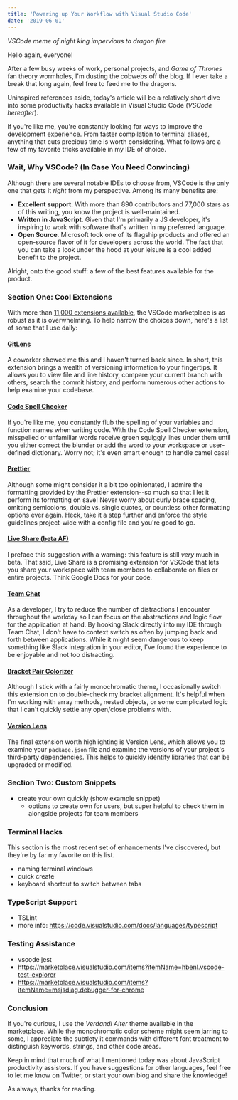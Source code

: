 ```yaml
---
title: 'Powering up Your Workflow with Visual Studio Code'
date: '2019-06-01'
---
```


_VSCode meme of night king impervious to dragon fire_

Hello again, everyone!

After a few busy weeks of work, personal projects, and _Game of Thrones_ fan theory wormholes, I'm dusting the cobwebs off the blog. If I ever take a break that long again, feel free to feed me to the dragons.

Uninspired references aside, today's article will be a relatively short dive into some productivity hacks available in Visual Studio Code (_VSCode hereafter_).

If you're like me, you're constantly looking for ways to improve the development experience. From faster compilation to terminal aliases, anything that cuts precious time is worth considering. What follows are a few of my favorite tricks available in my IDE of choice.

### Wait, Why VSCode? (In Case You Need Convincing)

Although there are several notable IDEs to choose from, VSCode is the only one that gets it _right_ from my perspective. Among its many benefits are:

- <strong>Excellent support</strong>. With more than 890 contributors and 77,000 stars as of this writing, you know the project is well-maintained.
- <strong>Written in JavaScript</strong>. Given that I'm primarily a JS developer, it's inspiring to work with software that's written in my preferred language.
- <strong>Open Source</strong>. Microsoft took one of its flagship products and offered an open-source flavor of it for developers across the world. The fact that you can take a look under the hood at your leisure is a cool added benefit to the project.

Alright, onto the good stuff: a few of the best features available for the product.

### Section One: Cool Extensions

With more than <a href="https://marketplace.visualstudio.com/search?target=VSCode&category=All%20categories&sortBy=Downloads" target="_blank">11,000 extensions available</a>, the VSCode marketplace is as robust as it is overwhelming. To help narrow the choices down, here's a list of some that I use daily:

#### <a href="https://marketplace.visualstudio.com/items?itemName=eamodio.gitlens" target="_blank">GitLens</a>

A coworker showed me this and I haven't turned back since. In short, this extension brings a wealth of versioning information to your fingertips. It allows you to view file and line history, compare your current branch with others, search the commit history, and perform numerous other actions to help examine your codebase.

#### <a href="https://marketplace.visualstudio.com/items?itemName=streetsidesoftware.code-spell-checker" target="_blank">Code Spell Checker</a>

If you're like me, you constantly flub the spelling of your variables and function names when writing code. With the Code Spell Checker extension, misspelled or unfamiliar words receive green squiggly lines under them until you either correct the blunder or add the word to your workspace or user-defined dictionary. Worry not; it's even smart enough to handle camel case!

#### <a href="https://marketplace.visualstudio.com/items?itemName=esbenp.prettier-vscode" target="_blank">Prettier</a>

Although some might consider it a bit too opinionated, I admire the formatting provided by the Prettier extension--so much so that I let it perform its formatting on save! Never worry about curly brace spacing, omitting semicolons, double vs. single quotes, or countless other formatting options ever again. Heck, take it a step further and enforce the style guidelines project-wide with a config file and you're good to go.

#### <a href="https://marketplace.visualstudio.com/items?itemName=MS-vsliveshare.vsliveshare" target="_blank">Live Share (beta AF)</a>

I preface this suggestion with a warning: this feature is still _very_ much in beta. That said, Live Share is a promising extension for VSCode that lets you share your workspace with team members to collaborate on files or entire projects. Think Google Docs for your code.

#### <a href="https://marketplace.visualstudio.com/items?itemName=karigari.chat" target="_blank">Team Chat</a>

As a developer, I try to reduce the number of distractions I encounter throughout the workday so I can focus on the abstractions and logic flow for the application at hand. By hooking Slack directly into my IDE through Team Chat, I don't have to context switch as often by jumping back and forth between applications. While it might seem dangerous to keep something like Slack integration in your editor, I've found the experience to be enjoyable and not too distracting.

#### <a href="https://marketplace.visualstudio.com/items?itemName=CoenraadS.bracket-pair-colorizer" target="_blank">Bracket Pair Colorizer</a>

Although I stick with a fairly monochromatic theme, I occasionally switch this extension on to double-check my bracket alignment. It's helpful when I'm working with array methods, nested objects, or some complicated logic that I can't quickly settle any open/close problems with.

#### <a href="https://marketplace.visualstudio.com/items?itemName=pflannery.vscode-versionlens" target="_blank">Version Lens</a>

The final extension worth highlighting is Version Lens, which allows you to examine your `package.json` file and examine the versions of your project's third-party dependencies. This helps to quickly identify libraries that can be upgraded or modified.

### Section Two: Custom Snippets

- create your own quickly (show example snippet)
  - options to create own for users, but super helpful to check them in alongside projects for team members

### Terminal Hacks

This section is the most recent set of enhancements I've discovered, but they're by far my favorite on this list.

- naming terminal windows
- quick create
- keyboard shortcut to switch between tabs

### TypeScript Support

- TSLint
- more info: https://code.visualstudio.com/docs/languages/typescript

### Testing Assistance

- vscode jest
- https://marketplace.visualstudio.com/items?itemName=hbenl.vscode-test-explorer
- https://marketplace.visualstudio.com/items?itemName=msjsdiag.debugger-for-chrome

### Conclusion

If you're curious, I use the _Verdandi Alter_ theme available in the marketplace. While the monochromatic color scheme might seem jarring to some, I appreciate the subtlety it commands with different font treatment to distinguish keywords, strings, and other code areas.

Keep in mind that much of what I mentioned today was about JavaScript productivity assistors. If you have suggestions for other languages, feel free to let me know on Twitter, or start your own blog and share the knowledge!

As always, thanks for reading.
